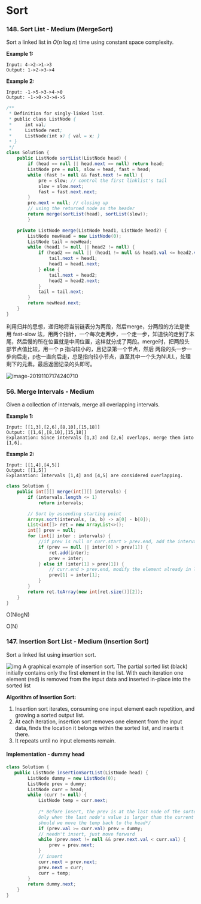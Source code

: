# Sort

### 148. Sort List - Medium (MergeSort)

Sort a linked list in *O*(*n* log *n*) time using constant space complexity.

**Example 1:**

```
Input: 4->2->1->3
Output: 1->2->3->4
```

**Example 2:**

```
Input: -1->5->3->4->0
Output: -1->0->3->4->5
```

```java
/**
 * Definition for singly-linked list.
 * public class ListNode {
 *     int val;
 *     ListNode next;
 *     ListNode(int x) { val = x; }
 * }
 */
class Solution {
    public ListNode sortList(ListNode head) {
        if (head == null || head.next == null) return head;
        ListNode pre = null, slow = head, fast = head;
        while (fast != null && fast.next != null) {
            pre = slow; // control the first linklist's tail
            slow = slow.next;
            fast = fast.next.next;
        }
        pre.next = null; // closing up
        // using the returned node as the header
        return merge(sortList(head), sortList(slow));
        }

    private ListNode merge(ListNode head1, ListNode head2) {
        ListNode newHead = new ListNode(0);
        ListNode tail = newHead;
        while (head1 != null || head2 != null) {
            if (head2 == null || (head1 != null && head1.val <= head2.val)) {
                tail.next = head1;
                head1 = head1.next;
            } else {
                tail.next = head2;
                head2 = head2.next;
            }
            tail = tail.next;
        }
        return newHead.next;
    }
}
```

 利用归并的思想，递归地将当前链表分为两段，然后merge，分两段的方法是使用 fast-slow  法，用两个指针，一个每次走两步，一个走一步，知道快的走到了末尾，然后慢的所在位置就是中间位置，这样就分成了两段。merge时，把两段头部节点值比较，用一个 p 指向较小的，且记录第一个节点，然后  两段的头一步一步向后走，p也一直向后走，总是指向较小节点，直至其中一个头为NULL，处理剩下的元素。最后返回记录的头即可。 

![image-20191107174240710](C:\Users\73995\AppData\Roaming\Typora\typora-user-images\image-20191107174240710.png)



### 56. Merge Intervals - Medium 

Given a collection of intervals, merge all overlapping intervals.

**Example 1:**

```
Input: [[1,3],[2,6],[8,10],[15,18]]
Output: [[1,6],[8,10],[15,18]]
Explanation: Since intervals [1,3] and [2,6] overlaps, merge them into [1,6].
```

**Example 2:**

```
Input: [[1,4],[4,5]]
Output: [[1,5]]
Explanation: Intervals [1,4] and [4,5] are considered overlapping.
```

```java
class Solution {
    public int[][] merge(int[][] intervals) {
        if (intervals.length <= 1)
			return intervals;

		// Sort by ascending starting point
		Arrays.sort(intervals, (a, b) -> a[0] - b[0]);
        List<int[]> ret = new ArrayList<>();
        int[] prev = null;
        for (int[] inter : intervals) {
            //if prev is null or curr.start > prev.end, add the interval
            if (prev == null || inter[0] > prev[1]) {
                ret.add(inter);
                prev = inter;
            } else if (inter[1] > prev[1]) {
                // curr.end > prev.end, modify the element already in list
                prev[1] = inter[1];
            }
        }
        return ret.toArray(new int[ret.size()][2]);
    }
}
```

O(NlogN)

O(N)



### 147. Insertion Sort List - Medium (Insertion Sort)

Sort a linked list using insertion sort.

![img](https://upload.wikimedia.org/wikipedia/commons/0/0f/Insertion-sort-example-300px.gif)
A graphical example of insertion sort. The partial sorted list (black) initially contains only the first element in the list.
With each iteration one element (red) is removed from the input data and inserted in-place into the sorted list

**Algorithm of Insertion Sort:**

1. Insertion sort iterates, consuming one input element each repetition, and growing a sorted output list.
2. At each iteration, insertion sort removes one element from the input data, finds the location it belongs within the sorted list, and inserts it there.
3. It repeats until no input elements remain.



#### Implementation - dummy head

```java
class Solution {
   public ListNode insertionSortList(ListNode head) {
        ListNode dummy = new ListNode(0);
        ListNode prev = dummy;
        ListNode curr = head;
        while (curr != null) {
            ListNode temp = curr.next;
        
            /* Before insert, the prev is at the last node of the sorted list.
            Only when the last node's value is larger than the current inserting node 
            should we move the temp back to the head*/
            if (prev.val >= curr.val) prev = dummy;
            // needn't insert, just move forward
            while (prev.next != null && prev.next.val < curr.val) {
                prev = prev.next;
            }
            // insert
            curr.next = prev.next;
            prev.next = curr;
            curr = temp;
        }
        return dummy.next;
    }
}
```

